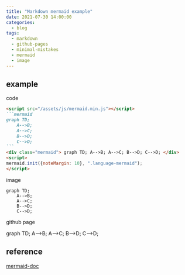 ```yaml
---
title: "Markdown mermaid example"
date: 2021-07-30 14:00:00
categories:
  - blog
tags:
  - markdown
  - github-pages
  - minimal-mistakes
  - mermaid
  - image
---
```


<script src="/assets/js/mermaid.min.js"></script>

## example

code

````md
<script src="/assets/js/mermaid.min.js"></script>
```mermaid
graph TD;
    A-->B;
    A-->C;
    B-->D;
    C-->D;
```
<div class="mermaid"> graph TD; A-->B; A-->C; B-->D; C-->D; </div>
<script>
mermaid.init({noteMargin: 10}, ".language-mermaid");
</script>
````

image

```mermaid
graph TD;
    A-->B;
    A-->C;
    B-->D;
    C-->D;
```

github page

<div class="mermaid"> graph TD; A-->B; A-->C; B-->D; C-->D; </div>

<script>
mermaid.init({noteMargin: 10}, ".language-mermaid");
</script>

## reference

[mermaid-doc](https://mermaid-js.github.io/)
